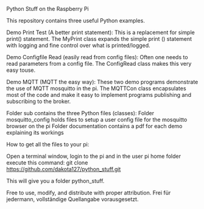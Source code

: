 Python Stuff on the Raspberry Pi

This repository contains three useful Python examples. 

Demo Print Test (A better print statement): 
This is a replacement for simple print() statement. The MyPrint class expands the simple
print () statement with logging and fine control over what is printed/logged.

Demo Configfile Read (easily read from config files):
Often one needs to read parameters from a config file. The ConfigRead class makes this very easy touse.

Demo MQTT  (MQTT the easy way):
These two demo programs demonstrate the use of MQTT mosquitto in the pi. The MQTTCon class encapsulates
most of the code and make it easy to implement programs publishing and subscribing to the broker.
 
Folder sub contains the three Python files (classes): 
Folder mosquitto_config holds files to setup a user config file for the mosquitto browser on the pi
Folder documentation contains a pdf for each demo explaining its workings

How to get all the files to your pi:

Open a terminal window, login to the pi and in the user pi home folder execute this command:
git clone https://github.com/dakota127/python_stuff.git

This will give you a folder python_stuff.

Free to use, modify, and distribute with proper attribution.
Frei für jedermann, vollständige Quellangabe vorausgesetzt.

